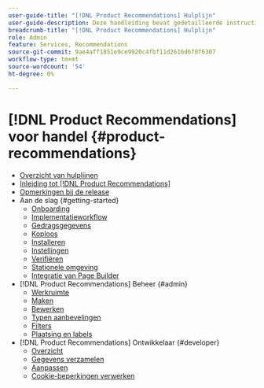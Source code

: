 ```yaml
---
user-guide-title: "[!DNL Product Recommendations] Hulplijn"
user-guide-description: Deze handleiding bevat gedetailleerde instructies voor het gebruik van [!DNL Product Recommendations] uit Adobe Commerce.
breadcrumb-title: "[!DNL Product Recommendations] Hulplijn"
role: Admin
feature: Services, Recommendations
source-git-commit: 9ae4aff1851e9ce9920c4fbf11d2616d6f0f6307
workflow-type: tm+mt
source-wordcount: '54'
ht-degree: 0%

---
```


# [!DNL Product Recommendations] voor handel {#product-recommendations}

- [Overzicht van hulplijnen](guide-overview.md)
- [Inleiding tot [!DNL Product Recommendations]](overview.md)
- [Opmerkingen bij de release](release-notes.md)
- Aan de slag {#getting-started}
   - [Onboarding](onboarding.md)
   - [Implementatieworkflow](implementation-workflow.md)
   - [Gedragsgegevens](behavioral-data.md)
   - [Koploos](headless.md)
   - [Installeren](install-configure.md)
   - [Instellingen](settings.md)
   - [Verifiëren](verify.md)
   - [Stationele omgeving](staging-environment.md)
   - [Integratie van Page Builder](page-builder.md)
- [!DNL Product Recommendations] Beheer {#admin}
   - [Werkruimte](workspace.md)
   - [Maken](create.md)
   - [Bewerken](edit.md)
   - [Typen aanbevelingen](type.md)
   - [Filters](filters.md)
   - [Plaatsing en labels](placement.md)
- [!DNL Product Recommendations] Ontwikkelaar {#developer}
   - [Overzicht](development-overview.md)
   - [Gegevens verzamelen](events.md)
   - [Aanpassen](customize.md)
   - [Cookie-beperkingen verwerken](setting-cookie.md)
